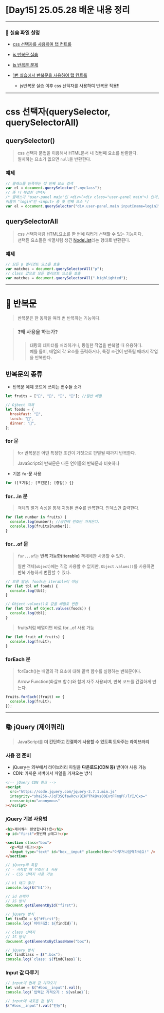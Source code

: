 # [Day15] 25.05.28 배운 내용 정리

---

### 🔗 실습 파일 설명

- [css 선택자를 사용하여 탭 컨트롤](./js/tabEx1.js)
- [js 반복문 실습](./js/tabEx2.js)
- [js 반복문 문제](./js/loopEx1.js)

- [1번 실습에서 반복문을 사용하여 탭 컨트롤](./js/tabEx3.js)
  - js반복문 실습 이후 css 선택자를 사용하여 반복문 적용!!

---

# css 선택자(querySelector, querySelectorAll)

## querySelector()

> css 선택자 문법을 이용해서 HTML문서 내 첫번째 요소를 반환한다.  
> 일치하는 요소가 없으면 `null`을 반환한다.

### 예제

```js
// 클래스를 만족하는 첫 번째 요소 검색
var el = document.querySelector(".myclass");
// 좀 더 복잡한 선택자
/* 클래스가 "user-panel main"인 <div>(<div class="user-panel main">) 안의, 
이름이 "login"인 <input> 중 첫 번째 요소 */
var el = document.querySelector("div.user-panel.main input[name=login]");
```

## querySelectorAll

> css 선택자처럼 HTML요소를 한 번에 여러개 선택할 수 있는 기능이다.  
> 선택된 요소들은 배열처럼 생긴 [NodeList](https://developer.mozilla.org/ko/docs/Web/API/NodeList)라는 형태로 반환된다.

### 예제

```js
// 모든 p 엘리먼트 요소들 호출
var matches = document.querySelectorAll("p");
// class 값으로 모든 엘리먼트 요소들 호출
var matches = document.querySelectorAll(".highlighted");
```

---

# 🔄 반복문

> 반복문은 한 동작을 여러 번 반복하는 기능이다.

> ### ❓왜 사용을 하는가?
>
> > 대량의 데이터를 처리하거나, 동일한 작업을 반복할 때 유용하다.  
> > 예를 들어, 배열의 각 요소를 출력하거나, 특정 조건이 만족될 때까지 작업을 반복한다.

## 반복문의 종류

- 반복문 예제 코드에 쓰이는 변수들 소개

```js
let fruits = ["🥭", "🍋", "🍎", "🍌"]; //일반 배열

// Ojbect 객체
let foods = {
  breakfast: "🥣",
  lunch: "🍲",
  dinner: "🍛",
};
```

### for 문

> for 반복문은 어떤 특정한 조건이 거짓으로 판별될 때까지 반복한다.
>
> JavaScript의 반복문은 다른 언어들의 반복문과 비슷하다

- 기본 `for`문 사용

```js
for ([초기값]; [조건문]; [증감]) {}
```

### for...in 문

> 객체의 열거 속성을 통해 지정된 변수를 반복한다.
> 인덱스만 출력한다.

```js
for (let number in fruits) {
  console.log(number); //공간에 번호만 가져온다.
  console.log(fruits[number]);
}
```

### for...of 문

> `for...of`는 **반복 가능한(iterable)** 객체에만 사용할 수 있다.
>
> 일반 객체(`object`)에는 직접 사용할 수 없지만, `Object.values()`를 사용하면 반복 가능하게 변환할 수 있다.

```js
// 오류 발생: foods는 iterable이 아님
for (let tbl of foods) {
  console.log(tbl);
}

// Object.values()로 값을 배열로 변환
for (let tbl of Object.values(foods)) {
  console.log(tbl);
}
```

> fruits처럼 배열이면 바로 for...of 사용 가능

```js
for (let fruit of fruits) {
  console.log(fruit);
}
```

### forEach 문

> forEach()는 배열의 각 요소에 대해 콜백 함수를 실행하는 반복문이다.
>
> Arrow Function(화살표 함수)와 함께 자주 사용되며, 반복 코드를 간결하게 만든다.

```js
fruits.forEach((fruit) => {
  console.log(fruit);
});
```

---

## 📚 jQuery (제이쿼리)

> JavaScript를 **더 간단하고 간결하게 사용할 수 있도록 도와주는 라이브러리**

### 사용 전 준비

- jQuery는 외부에서 라이브러리 파일을 **다운로드(CDN 등)** 받아야 사용 가능
- CDN: 가까운 서버에서 파일을 가져오는 방식

```html
<!-- jQuery CDN 링크 -->
<script
  src="https://code.jquery.com/jquery-3.7.1.min.js"
  integrity="sha256-/JqT3SQfawRcv/BIHPThkBvs0OEvtFFmqPF/lYI/Cxo="
  crossorigin="anonymous"
></script>
```

### jQuery 기본 사용법

```html
<h1>제이쿼리 환영합니다!😍</h1>
<p id="first">첫번째 p태그!</p>

<section class="box">
  <p>색션 태그!</p>
  <input type="text" id="box__input" placeholder="아무거나입력하세요!" />
</section>
```

```js
// jQuery의 특징
// - 시작할 때 무조건 $ 사용
// - CSS 선택자 사용 가능

// h1 태그 찾기
console.log($("h1"));

// id 선택자
// JS 방식
document.getElementById("first");

// jQuery 방식
let findId = $("#first");
console.log(`아이디값: ${findId}`);

// class 선택자
// JS 방식
document.getElementsByClassName("box");

// jQuery 방식
let findClass = $(".box");
console.log(`class: ${findClass}`);
```

### Input 값 다루기

```js
// input의 현재 값 가져오기
let value = $("#box__input").val();
console.log(`입력값 가져오기 : ${value}`);

// input에 새로운 값 넣기
$("#box__input").val("안뇽");
```
